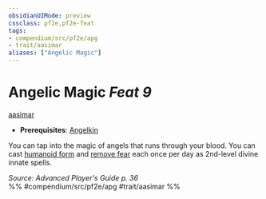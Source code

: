 ```yaml
---
obsidianUIMode: preview
cssclass: pf2e,pf2e-feat
tags:
- compendium/src/pf2e/apg
- trait/aasimar
aliases: ["Angelic Magic"]
---
```

# Angelic Magic  *Feat 9*  
[aasimar](/rules/traits/aasimar-apg.md)  

- **Prerequisites**: [Angelkin](/compendium/feats/angelkin-apg.md)

You can tap into the magic of angels that runs through your blood. You can cast [humanoid form](/compendium/spells/humanoid-form.md) and [remove fear](/compendium/spells/remove-fear.md) each once per day as 2nd-level divine innate spells.

*Source: Advanced Player's Guide p. 36*  
%% #compendium/src/pf2e/apg #trait/aasimar %%